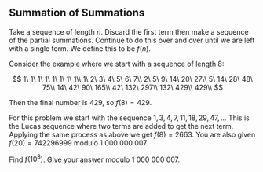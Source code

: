 ## Summation of Summations

Take a sequence of length $n$. Discard the first term then make a sequence of the partial summations. Continue to do this over and over until we are left with a single term. We define this to be $f(n)$.

Consider the example where we start with a sequence of length $8$:

$$
1\ 1\ 1\ 1\ 1\ 1\ 1\ 1\\
1\ 2\ 3\ 4\ 5\ 6\ 7\\
2\ 5\ 9\ 14\ 20\ 27\\
5\ 14\ 28\ 48\ 75\\
14\ 42\ 90\ 165\\
42\ 132\ 297\\
132\ 429\\
429\\
$$

Then the final number is $429$, so $f(8)=429$.

For this problem we start with the sequence $1, 3, 4, 7, 11, 18, 29, 47, \dots$
This is the Lucas sequence where two terms are added to get the next term.
Applying the same process as above we get $f(8)=2663$.
You are also given $f(20)=742296999$ modulo $1\ 000\ 000\ 007$

Find $f(10^8)$. Give your answer modulo $1\ 000\ 000\ 007$.
